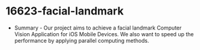# 16623-facial-landmark
- Summary
      - Our project aims to achieve a facial landmark Computer Vision Application for iOS Mobile Devices. We also want to speed up the performance by applying parallel computing methods.
